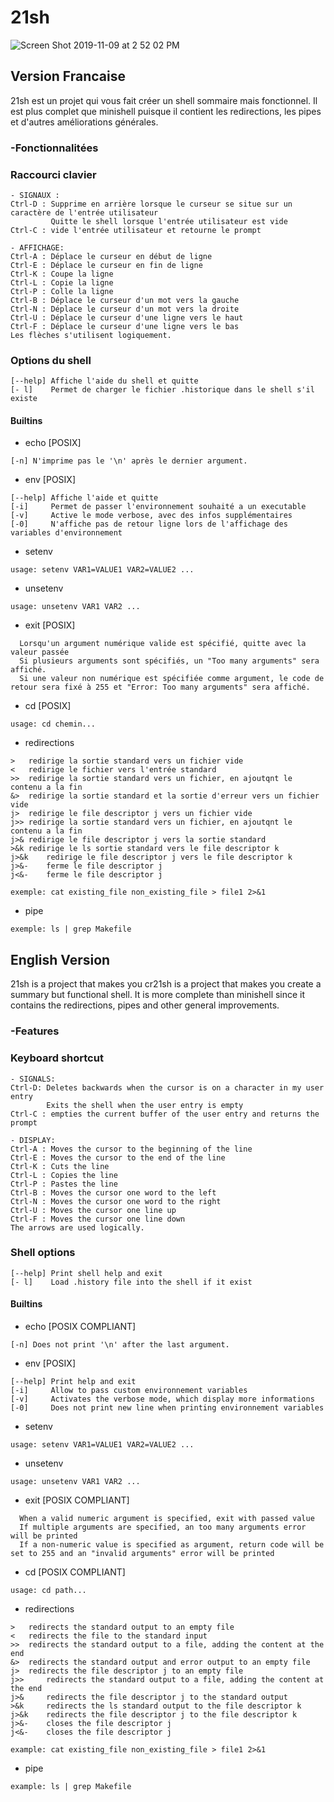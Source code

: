 # 21sh


![Screen Shot 2019-11-09 at 2 52 02 PM](https://user-images.githubusercontent.com/42534397/68529610-b6cd1b80-0300-11ea-9e46-415d60e9b21d.png)

## Version Francaise

21sh est un projet qui vous fait créer un shell sommaire mais fonctionnel. Il est plus complet que minishell puisque il contient les redirections,
les pipes et d'autres améliorations générales.

### -Fonctionnalitées


###    Raccourci clavier
```
- SIGNAUX :
Ctrl-D : Supprime en arrière lorsque le curseur se situe sur un caractère de l'entrée utilisateur
		 Quitte le shell lorsque l'entrée utilisateur est vide
Ctrl-C : vide l'entrée utilisateur et retourne le prompt

- AFFICHAGE:
Ctrl-A : Déplace le curseur en début de ligne
Ctrl-E : Déplace le curseur en fin de ligne
Ctrl-K : Coupe la ligne
Ctrl-L : Copie la ligne
Ctrl-P : Colle la ligne
Ctrl-B : Déplace le curseur d'un mot vers la gauche
Ctrl-N : Déplace le curseur d'un mot vers la droite
Ctrl-U : Déplace le curseur d'une ligne vers le haut
Ctrl-F : Déplace le curseur d'une ligne vers le bas
Les flèches s'utilisent logiquement.
```

###    Options du shell
```
[--help] Affiche l'aide du shell et quitte
[- l]    Permet de charger le fichier .historique dans le shell s'il existe
```
####    Builtins
- echo [POSIX]
```
[-n] N'imprime pas le '\n' après le dernier argument.
```
- env [POSIX]
```
[--help] Affiche l'aide et quitte 
[-i]     Permet de passer l'environnement souhaité a un executable
[-v]     Active le mode verbose, avec des infos supplémentaires
[-0]     N'affiche pas de retour ligne lors de l'affichage des variables d'environnement
```
- setenv
```
usage: setenv VAR1=VALUE1 VAR2=VALUE2 ...
```
- unsetenv
```
usage: unsetenv VAR1 VAR2 ...
```
- exit [POSIX]
```
  Lorsqu'un argument numérique valide est spécifié, quitte avec la valeur passée
  Si plusieurs arguments sont spécifiés, un "Too many arguments" sera affiché.
  Si une valeur non numérique est spécifiée comme argument, le code de retour sera fixé à 255 et "Error: Too many arguments" sera affiché.
```
- cd [POSIX]
```
usage: cd chemin...
```
- redirections
```
>	redirige la sortie standard vers un fichier vide
<	redirige le fichier vers l'entrée standard
>>	redirige la sortie standard vers un fichier, en ajoutqnt le contenu a la fin
&>	redirige la sortie standard et la sortie d'erreur vers un fichier vide
j>	redirige le file descriptor j vers un fichier vide
j>>	redirige la sortie standard vers un fichier, en ajoutqnt le contenu a la fin
j>&	redirige le file descriptor j vers la sortie standard
>&k	redirige le ls sortie standard vers le file descriptor k
j>&k	redirige le file descriptor j vers le file descriptor k
j>&-	ferme le file descriptor j
j<&-	ferme le file descriptor j

exemple: cat existing_file non_existing_file > file1 2>&1
```
- pipe
```
exemple: ls | grep Makefile
```

## English Version

21sh is a project that makes you cr21sh is a project that makes you create a summary but functional shell. It is more complete than minishell since it contains the redirections,
pipes and other general improvements.

### -Features

### Keyboard shortcut
```
- SIGNALS:
Ctrl-D: Deletes backwards when the cursor is on a character in my user entry
		Exits the shell when the user entry is empty
Ctrl-C : empties the current buffer of the user entry and returns the prompt

- DISPLAY:
Ctrl-A : Moves the cursor to the beginning of the line
Ctrl-E : Moves the cursor to the end of the line
Ctrl-K : Cuts the line
Ctrl-L : Copies the line
Ctrl-P : Pastes the line
Ctrl-B : Moves the cursor one word to the left
Ctrl-N : Moves the cursor one word to the right
Ctrl-U : Moves the cursor one line up
Ctrl-F : Moves the cursor one line down
The arrows are used logically.
```

###    Shell options
```
[--help] Print shell help and exit
[- l]    Load .history file into the shell if it exist
```

####    Builtins
- echo [POSIX COMPLIANT]
```
[-n] Does not print '\n' after the last argument.
```
- env [POSIX]
```
[--help] Print help and exit
[-i]     Allow to pass custom environnement variables
[-v]     Activates the verbose mode, which display more informations
[-0]     Does not print new line when printing environnement variables
```
- setenv
```
usage: setenv VAR1=VALUE1 VAR2=VALUE2 ...
```
- unsetenv
```
usage: unsetenv VAR1 VAR2 ...
```
- exit [POSIX COMPLIANT]
```
  When a valid numeric argument is specified, exit with passed value
  If multiple arguments are specified, an too many arguments error will be printed
  If a non-numeric value is specified as argument, return code will be set to 255 and an "invalid arguments" error will be printed
```
- cd [POSIX COMPLIANT]
```
usage: cd path...
```
- redirections
```
>	redirects the standard output to an empty file
< 	redirects the file to the standard input
>> 	redirects the standard output to a file, adding the content at the end
&>	redirects the standard output and error output to an empty file
j> 	redirects the file descriptor j to an empty file
j>> 	redirects the standard output to a file, adding the content at the end
j>& 	redirects the file descriptor j to the standard output
>&k 	redirects the ls standard output to the file descriptor k
j>&k 	redirects the file descriptor j to the file descriptor k
j>&- 	closes the file descriptor j
j<&- 	closes the file descriptor j

example: cat existing_file non_existing_file > file1 2>&1
```
- pipe
```
example: ls | grep Makefile
```
